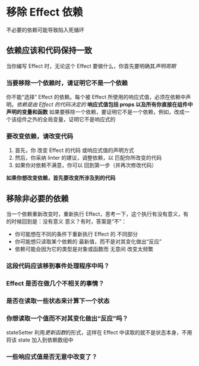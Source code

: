 # 移除 Effect 依赖

不必要的依赖可能导致陷入死循环

## 依赖应该和代码保持一致

当你编写 Effect 时，无论这个 Effect 要做什么，你首先要明确其*声明周期*

### 当要移除一个依赖时，请证明它不是一个依赖

你不能“选择” Effect 的依赖。每个被 Effect 所使用的响应式值，必须在依赖中声明。_依赖是由 Effect 的代码决定的_
**响应式值包括 props 以及所有你直接在组件中声明的变量和函数**
如果要移除一个依赖，要证明它不是一个依赖，例如，改成一个该组件之外的全局变量，证明它不是响应式的

### 要改变依赖，请改变代码

1. 首先，你 改变 Effect 的代码 或响应式值的声明方式
2. 然后，你采纳 linter 的建议，调整依赖，以 匹配你所改变的代码
3. 如果你对依赖不满意，你可以 回到第一步（并再次修改代码）

**如果你想改变依赖，首先要改变所涉及到的代码**

## 移除非必要的依赖

当一个依赖重新改变时，重新执行 Effect，思考一下，这个执行有没有意义，有的时候回到是：没有意义
意义？有时，答案是“不”：

- 你可能想在不同的条件下重新执行 Effect 的 不同部分
- 你可能想只读取某个依赖的 最新值，而不是对其变化做出“反应”
- 依赖可能会因为它的类型是对象或函数而 无意间 改变太频繁

### 这段代码应该移到事件处理程序中吗？

### Effect 是否在做几个不相关的事情？

### 是否在读取一些状态来计算下一个状态

### 你想读取一个值而不对其变化做出“反应”吗？

stateSetter 利用*更新函数*的形式，这样在 Effect 中读取的就不是状态本身，不用将该 state 加入到依赖数组中

### 一些响应式值是否无意中改变了？

